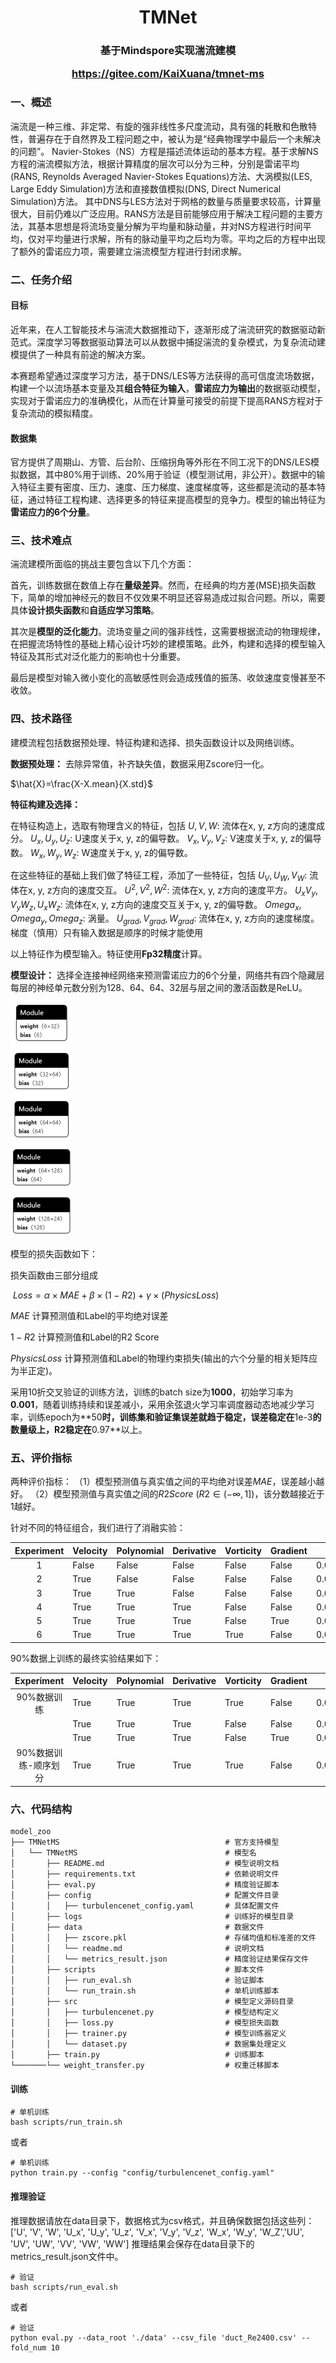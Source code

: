 # 
<h1 align="center">
       TMNet
</h1>

<h3 align="center">
    <p>基于Mindspore实现湍流建模</p>
    <a href="https://gitee.com/KaiXuana/tmnet-ms">https://gitee.com/KaiXuana/tmnet-ms</a>
</h3>

### 一、概述

湍流是一种三维、非定常、有旋的强非线性多尺度流动，具有强的耗散和色散特性，普遍存在于自然界及工程问题之中，被认为是“经典物理学中最后一个未解决的问题”。
Navier-Stokes（NS）方程是描述流体运动的基本方程。基于求解NS方程的湍流模拟方法，根据计算精度的层次可以分为三种，分别是雷诺平均(RANS, Reynolds Averaged Navier-Stokes Equations)方法、大涡模拟(LES, Large Eddy Simulation)方法和直接数值模拟(DNS, Direct Numerical Simulation)方法。
其中DNS与LES方法对于网格的数量与质量要求较高，计算量很大，目前仍难以广泛应用。RANS方法是目前能够应用于解决工程问题的主要方法，其基本思想是将流场变量分解为平均量和脉动量，并对NS方程进行时间平均，仅对平均量进行求解，所有的脉动量平均之后均为零。平均之后的方程中出现了额外的雷诺应力项，需要建立湍流模型方程进行封闭求解。


### 二、任务介绍
#### 目标
近年来，在人工智能技术与湍流大数据推动下，逐渐形成了湍流研究的数据驱动新范式。深度学习等数据驱动算法可以从数据中捕捉湍流的复杂模式，为复杂流动建模提供了一种具有前途的解决方案。

本赛题希望通过深度学习方法，基于DNS/LES等方法获得的高可信度流场数据，构建一个以流场基本变量及其**组合特征为输入**，**雷诺应力为输出**的数据驱动模型，实现对于雷诺应力的准确模化，从而在计算量可接受的前提下提高RANS方程对于复杂流动的模拟精度。
#### 数据集
官方提供了周期山、方管、后台阶、压缩拐角等外形在不同工况下的DNS/LES模拟数据，其中80%用于训练、20%用于验证（模型测试用，非公开）。数据中的输入特征主要有密度、压力、速度、压力梯度、速度梯度等，这些都是流动的基本特征，通过特征工程构建、选择更多的特征来提高模型的竞争力。模型的输出特征为**雷诺应力的6个分量**。

### 三、技术难点

湍流建模所面临的挑战主要包含以下几个方面：

首先，训练数据在数值上存在**量级差异**。然而，在经典的均方差(MSE)损失函数下，简单的增加神经元的数目不仅效果不明显还容易造成过拟合问题。所以，需要具体**设计损失函数**和**自适应学习策略**。

其次是**模型的泛化能力**。流场变量之间的强非线性，这需要根据流动的物理规律，在把握流场特性的基础上精心设计巧妙的建模策略。此外，构建和选择的模型输入特征及其形式对泛化能力的影响也十分重要。

最后是模型对输入微小变化的高敏感性则会造成残值的振荡、收敛速度变慢甚至不收敛。

### 四、技术路径

建模流程包括数据预处理、特征构建和选择、损失函数设计以及网络训练。

**数据预处理：** 去除异常值，补齐缺失值，数据采用Zscore归一化。

$\hat{X}=\frac{X-X.mean}{X.std}$

**特征构建及选择：**

在特征构造上，选取有物理含义的特征，包括
$U, V, W$: 流体在x, y, z方向的速度成分。
$U_x, U_y, U_z$: U速度关于x, y, z的偏导数。
$V_x, V_y, V_z$: V速度关于x, y, z的偏导数。
$W_x, W_y, W_z$: W速度关于x, y, z的偏导数。

在这些特征的基础上我们做了特征工程，添加了一些特征，包括
$U_V, U_W, V_W$: 流体在x, y, z方向的速度交互。
$U^2, V^2, W^2$: 流体在x, y, z方向的速度平方。
$U_xV_y, V_yW_z, U_xW_z$: 流体在x, y, z方向的速度交互关于x, y, z的偏导数。
$Omega_x, Omega_y, Omega_z$: 涡量。
$U_{grad}, V_{grad}, W_{grad}$: 流体在x, y, z方向的速度梯度。梯度（慎用）只有输入数据是顺序的时候才能使用

以上特征作为模型输入。特征使用**Fp32精度**计算。


**模型设计：**
选择全连接神经网络来预测雷诺应力的6个分量，网络共有四个隐藏层每层的神经单元数分别为128、64、64、32层与层之间的激活函数是ReLU。

<img src="asset/best.png" style="zoom:50%;" />

模型的损失函数如下：

损失函数由三部分组成

$\ { Loss }=\alpha \times  M A E+\beta \times (1-R 2)+  \gamma \times( { PhysicsLoss })$

$MAE$ 计算预测值和Label的平均绝对误差

$1-R2$ 计算预测值和Label的R2 Score

$PhysicsLoss$ 计算预测值和Label的物理约束损失(输出的六个分量的相关矩阵应为半正定)。

采用10折交叉验证的训练方法，训练的batch size为**1000**，初始学习率为**0.001**，随着训练持续和误差减小，采用余弦退火学习率调度器动态地减少学习率，训练epoch为**$50$**时，训练集和验证集误差就趋于稳定，误差稳定在**1e-3**的数量级上，R2稳定在**0.97**以上。

### 五、评价指标
两种评价指标：
（1）模型预测值与真实值之间的平均绝对误差$MAE$，误差越小越好。
（2）模型预测值与真实值之间的$R2 Score$ ($R2\in{(-\infty,1]}$)，该分数越接近于1越好。

 针对不同的特征组合，我们进行了消融实验：


| Experiment | Velocity | Polynomial | Derivative | Vorticity | Gradient | MAE      | R2     |
| :--------: | :------- | ---------- | ---------- | --------- | -------- | -------- | ------ |
|     1      | False    | False      | False      | False     | False    | 0.001597 | 0.9568 |
|     2      | True     | False      | False      | False     | False    | 0.001313 | 0.9708 |
|     3      | True     | True       | False      | False     | False    | 0.001329 | 0.9709 |
|     4      | True     | True       | True       | False     | False    | 0.001388 | 0.9687 |
|     5      | True     | True       | True       | False     | True     | 0.001252 | 0.9744 |
|     6      | True     | True       | True       | True      | False    | 0.001319 | 0.9712 |

90%数据上训练的最终实验结果如下：

|      Experiment      | Velocity | Polynomial | Derivative | Vorticity | Gradient | MAE      | R2     |
| :------------------: | -------- | ---------- | ---------- | --------- | -------- | -------- | ------ |
|     90%数据训练      | True     | True       | True       | True      | False    | 0.000244 | 0.9988 |
|                      | True     | True       | True       | False     | False    | 0.000258 | 0.9986 |
|                      | True     | True       | True       | False     | True     | 0.000413 | 0.9979 |
| 90%数据训练-顺序划分 | True     | True       | True       | True      | False    | 0.001441 | 0.4012 |

### 六、代码结构
```shell
model_zoo
├── TMNetMS                                     # 官方支持模型
│   └── TMNetMS                                 # 模型名
│       ├── README.md                           # 模型说明文档
│       ├── requirements.txt                    # 依赖说明文件
│       ├── eval.py                             # 精度验证脚本
│       ├── config                              # 配置文件目录
│       │   ├── turbulencenet_config.yaml       # 具体配置文件
│       ├── logs                                # 训练好的模型目录
│       ├── data                                # 数据文件
│       │   ├── zscore.pkl                      # 存储均值和标准差的文件
│       │   └── readme.md                       # 说明文档
│       │   └── metrics_result.json             # 精度验证结果保存文件
│       ├── scripts                             # 脚本文件
│       │   ├── run_eval.sh                     # 验证脚本
│       │   └── run_train.sh                    # 单机训练脚本
│       ├── src                                 # 模型定义源码目录
│       │   ├── turbulencenet.py                # 模型结构定义
│       │   ├── loss.py                         # 模型损失函数
│       │   ├── trainer.py                      # 模型训练器定义
│       │   └── dataset.py                      # 数据集处理定义
│       ├── train.py                            # 训练脚本
└───────└── weight_transfer.py                  # 权重迁移脚本
```
#### 训练
```shell
# 单机训练
bash scripts/run_train.sh
```
或者
```shell
# 单机训练
python train.py --config "config/turbulencenet_config.yaml"
```

####  推理验证
推理数据请放在data目录下，数据格式为csv格式，并且确保数据包括这些列：    
['U', 'V', 'W', 'U_x', 'U_y', 'U_z', 'V_x', 'V_y', 'V_z', 'W_x', 'W_y', 'W_Z','UU', 'UV', 'UW', 'VV', 'VW', 'WW']
推理结果会保存在data目录下的metrics_result.json文件中。

```shell
# 验证
bash scripts/run_eval.sh
```
或者
```shell
# 验证
python eval.py --data_root './data' --csv_file 'duct_Re2400.csv' --fold_num 10
```



```

